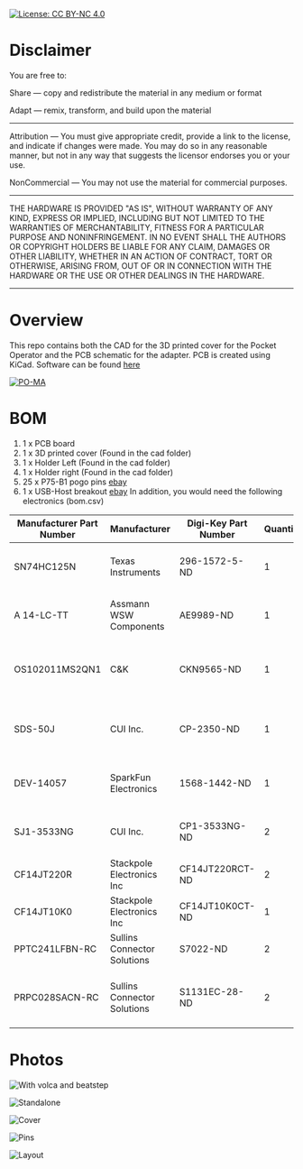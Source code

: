 
[![License: CC BY-NC 4.0](https://img.shields.io/badge/License-CC%20BY--NC%204.0-lightgrey.svg)](https://creativecommons.org/licenses/by-nc/4.0/)

# Disclaimer

You are free to:

Share — copy and redistribute the material in any medium or format

Adapt — remix, transform, and build upon the material

________________________________________

Attribution — You must give appropriate credit, provide a link to the license, and indicate if changes were made. You may do so in any reasonable manner, but not in any way that suggests the licensor endorses you or your use.

NonCommercial — You may not use the material for commercial purposes.

___________________________________________

THE HARDWARE IS PROVIDED "AS IS", WITHOUT WARRANTY OF ANY KIND, EXPRESS OR IMPLIED, INCLUDING BUT NOT LIMITED TO THE WARRANTIES OF MERCHANTABILITY, FITNESS FOR A PARTICULAR PURPOSE AND NONINFRINGEMENT. IN NO EVENT SHALL THE AUTHORS OR COPYRIGHT HOLDERS BE LIABLE FOR ANY CLAIM, DAMAGES OR OTHER LIABILITY, WHETHER IN AN ACTION OF CONTRACT, TORT OR OTHERWISE, ARISING FROM, OUT OF OR IN CONNECTION WITH THE HARDWARE OR THE USE OR OTHER DEALINGS IN THE HARDWARE.

_____________________________________________

# Overview

This repo contains both the CAD for the 3D printed cover for the Pocket Operator and the PCB schematic for the adapter. PCB is created using KiCad. Software can be found [here](https://github.com/PO-MIDI-Adapter/midi-adapter-sofware)

[![PO-MA](https://raw.githubusercontent.com/PO-MIDI-Adapter/midi-adapter-hardware/master/photos/title.jpg)](https://www.youtube.com/watch?v=iIQ18DAJAU0 "PO-MA")


# BOM

1. 1 x PCB board
2. 1 x 3D printed cover (Found in the cad folder)
3. 1 x Holder Left (Found in the cad folder)
4. 1 x Holder right (Found in the cad folder)
5. 25 x P75-B1 pogo pins [ebay](https://www.ebay.ca/itm/50pcs-P75-B1-Dia-1-02mm-100g-Cusp-Spear-Spring-Loaded-Test-Probes-Pogo-Pin/191960357788?ssPageName=STRK%3AMEBIDX%3AIT&_trksid=p2060353.m2749.l2648)
6. 1 x USB-Host breakout [ebay](https://www.ebay.com/itm/USB-Female-Power-Module-USB-Type-A-Female-Breakout-Converter-Board-Breadboard/272351358553?hash=item3f6967ee59:g:LB8AAOSw~y9ZAxTT)
In addition, you would need the following electronics (bom.csv)

|Manufacturer Part Number|Manufacturer               |Digi-Key Part Number|Quantity|Description                    |
|------------------------|---------------------------|--------------------|--------|-------------------------------|
|SN74HC125N              |Texas Instruments          |296-1572-5-ND       |1       |IC BUFFER NON-INVERT 6V 14DIP  |
|A 14-LC-TT              |Assmann WSW Components     |AE9989-ND           |1       |CONN IC DIP SOCKET 14POS TIN   |
|OS102011MS2QN1          |C&K                        |CKN9565-ND          |1       |SWITCH SLIDE SPDT 100MA 12V    |
|SDS-50J                 |CUI Inc.                   |CP-2350-ND          |1       |CONN RCPT FMALE DIN 5POS SOLDER|
|DEV-14057               |SparkFun Electronics       |1568-1442-ND        |1       |TEENSY 3.6 W/OUT HDRS K66 EVAL |
|SJ1-3533NG              |CUI Inc.                   |CP1-3533NG-ND       |2       |CONN JACK STEREO 3.5MM R/A     |
|CF14JT220R              |Stackpole Electronics Inc  |CF14JT220RCT-ND     |2       |RES 220 OHM 1/4W 5% AXIAL      |
|CF14JT10K0              |Stackpole Electronics Inc  |CF14JT10K0CT-ND     |1       |RES 10K OHM 1/4W 5% AXIAL      |
|PPTC241LFBN-RC          |Sullins Connector Solutions|S7022-ND            |2       |CONN HDR 24POS 0.1 TIN PCB     |
|PRPC028SACN-RC          |Sullins Connector Solutions|S1131EC-28-ND       |2       |CONN HEADER VERT 28POS 2.54MM  |

# Photos

![With volca and beatstep](https://raw.githubusercontent.com/PO-MIDI-Adapter/midi-adapter-hardware/master/photos/volca%2Bbeatstep.jpg "Setup")

![Standalone](https://raw.githubusercontent.com/PO-MIDI-Adapter/midi-adapter-hardware/master/photos/adapter.jpg)

![Cover](https://raw.githubusercontent.com/PO-MIDI-Adapter/midi-adapter-hardware/master/photos/cover.jpg)

![Pins](https://raw.githubusercontent.com/PO-MIDI-Adapter/midi-adapter-hardware/master/photos/pins.jpg)

![Layout](https://raw.githubusercontent.com/PO-MIDI-Adapter/midi-adapter-hardware/master/photos/layout.PNG)
